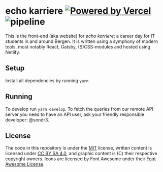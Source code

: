 # echo karriere [![Powered by Vercel](https://raw.githubusercontent.com/echo-karriere/web/develop/src/assets/powered-by-vercel.svg)](https://vercel.com?utm_source=echo-karriere-website&utm_campaign=oss) ![pipeline](https://github.com/echo-karriere/web/workflows/pipeline/badge.svg)

This is the front-end (aka website) for _echo karriere_; a career day for IT
students in and around Bergen. It is written using a symphony of modern tools,
most notably React, Gatsby, (S)CSS-modules and hosted using Netlify.

## Setup

Install all dependencies by running `yarn`.

## Running

To develop run `yarn develop`. To fetch the queries from our remote API-server
you need to have an API user, ask your friendly responsible developer: @sondr3.

## License

The code in this repository is under the [MIT](https://github.com/echo-uib/echo-karriere/blob/master/LICENSE)
license, written content is licensed under [CC BY SA 4.0](https://creativecommons.org/licenses/by-sa/4.0/),
and graphic content is (C) their respective copyright owners. Icons are licensed by Font Awesome under their
[Font Awesome License](https://fontawesome.com/license).
